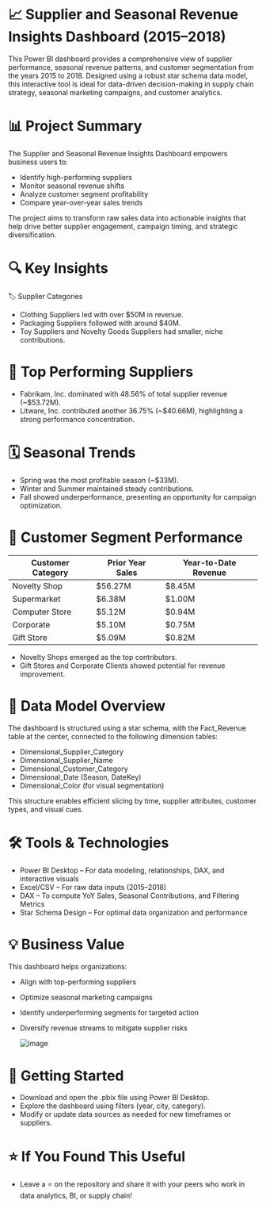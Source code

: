 # 📈 Supplier and Seasonal Revenue Insights Dashboard (2015–2018)
This Power BI dashboard provides a comprehensive view of supplier performance, seasonal revenue patterns, and customer segmentation from the years 2015 to 2018. Designed using a robust star schema data model, this interactive tool is ideal for data-driven decision-making in supply chain strategy, seasonal marketing campaigns, and customer analytics.


# 📊 Project Summary
The Supplier and Seasonal Revenue Insights Dashboard empowers business users to:

* Identify high-performing suppliers
* Monitor seasonal revenue shifts
* Analyze customer segment profitability
* Compare year-over-year sales trends

The project aims to transform raw sales data into actionable insights that help drive better supplier engagement, campaign timing, and strategic diversification.

# 🔍 Key Insights
🏷️ Supplier Categories
* Clothing Suppliers led with over $50M in revenue.
* Packaging Suppliers followed with around $40M.
* Toy Suppliers and Novelty Goods Suppliers had smaller, niche contributions.

# 🏢 Top Performing Suppliers
* Fabrikam, Inc. dominated with 48.56% of total supplier revenue (~$53.72M).
* Litware, Inc. contributed another 36.75% (~$40.66M), highlighting a strong performance concentration.

# 🗓️ Seasonal Trends
* Spring was the most profitable season (~$33M).
* Winter and Summer maintained steady contributions.
* Fall showed underperformance, presenting an opportunity for campaign optimization.

# 🛒 Customer Segment Performance
| Customer Category | Prior Year Sales | Year-to-Date Revenue |
| ----------------- | ---------------- | -------------------- |
| Novelty Shop      | \$56.27M         | \$8.45M              |
| Supermarket       | \$6.38M          | \$1.00M              |
| Computer Store    | \$5.12M          | \$0.94M              |
| Corporate         | \$5.10M          | \$0.75M              |
| Gift Store        | \$5.09M          | \$0.82M              |

* Novelty Shops emerged as the top contributors.
* Gift Stores and Corporate Clients showed potential for revenue improvement.

# 🧠 Data Model Overview
The dashboard is structured using a star schema, with the Fact_Revenue table at the center, connected to the following dimension tables:

* Dimensional_Supplier_Category
* Dimensional_Supplier_Name
* Dimensional_Customer_Category
* Dimensional_Date (Season, DateKey)
* Dimensional_Color (for visual segmentation)

This structure enables efficient slicing by time, supplier attributes, customer types, and visual cues.

# 🛠️ Tools & Technologies
* Power BI Desktop – For data modeling, relationships, DAX, and interactive visuals
* Excel/CSV – For raw data inputs (2015–2018)
* DAX – To compute YoY Sales, Seasonal Contributions, and Filtering Metrics
* Star Schema Design – For optimal data organization and performance

# 💡 Business Value
This dashboard helps organizations:

* Align with top-performing suppliers
* Optimize seasonal marketing campaigns
* Identify underperforming segments for targeted action
* Diversify revenue streams to mitigate supplier risks

  ![image](https://github.com/user-attachments/assets/6a0dbf9b-2334-4ebf-8b8d-b1b1df9e83a7)

# 🚀 Getting Started
* Download and open the .pbix file using Power BI Desktop.
* Explore the dashboard using filters (year, city, category).
* Modify or update data sources as needed for new timeframes or suppliers.

# ⭐ If You Found This Useful
- Leave a ⭐ on the repository and share it with your peers who work in data analytics, BI, or supply chain!










